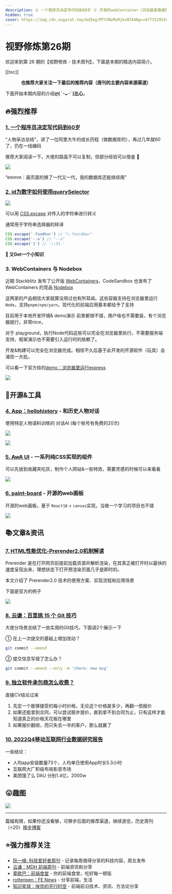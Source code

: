 ```yaml
---
description: ① 一个程序员决定写代码到60岁 ② 开源的webContainer（浏览器里直接跑Node代码） ③ AI应用：和历史人物对话 ④ HTML性能优化 - prerender2.0 ⑤ 一些实用的Git技巧 ⑥ 2022Q4移动互联网行业数据研究报告...
hidden: true
cover: https://img.cdn.sugarat.top/mdImg/MTY3NzMxMjkxNTA4Ng==677312915086
---
```


# 视野修炼第26期

欢迎来到第 26 期的【视野修炼 - 技术周刊】，下面是本期的精选内容简介。

[[toc]]

<center>

**​也推荐大家关注一下最后的推荐内容（周刊的主要内容来源渠道）**
</center>

下面开始本期内容的介绍**ღ( ´･ᴗ･` )比心**。
## 🔥强烈推荐
### [1. 一个程序员决定写代码到60岁](https://mp.weixin.qq.com/s/-91Z76WGF6O0uxyyGEcHMg)

“人物采访总结”，讲了一位阿里大牛的成长历程（做数据库的），再过几年就60了，仍在一线编码

推荐大家阅读一下，大佬的路虽不可以复制，但部分经验可以借鉴 🙊

![](https://img.cdn.sugarat.top/mdImg/MTY3NzMxNDAxMTY3Ng==677314011676)

“emmm：画页面的换了一代又一代，我的数据库还能继续用”

### [2. id为数字如何使用querySelector](https://stackoverflow.com/questions/20306204/using-queryselector-with-ids-that-are-numbers)

![](https://img.cdn.sugarat.top/mdImg/MTY3NzMwNTQxODY5Nw==677305418697)

可以用 [CSS.escape](https://developer.mozilla.org/zh-CN/docs/Web/API/CSS/escape) 对传入的字符串进行转义

通常用于字符串选择器的转译
```ts
CSS.escape('.foo#bar') // "\.foo\#bar"
CSS.escape('--a') // "--a"
CSS.escape('1') // '\\31 '
```

**🤔 又Get一个小知识**
### 3. WebContainers 与 Nodebox

近期 Stackblitz 发布了公开版 [WebContainers](https://webcontainers.io/)，CodeSandbox 也发布了 WebContainers 的竞品 [Nodebox](https://codesandbox.io/blog/announcing-sandpack-2)

这两家的产品相信大家就算没用过也有所耳闻。这些容器支持在浏览器里运行`Node`，支持`pnpm/npm/yarn`，现代化的前端应用基本都给予了支持

目前用于本地开发环境& demo演示 前景都很不错，用户啥也不需要装，有个浏览器就行，非常nice，

对于 playground，执行Node代码这些可以完全在浏览器里执行。不需要服务端支持，框架演示也不需要引入运行时的依赖了。

开发&构建可以完全在浏览器完成。相信不久后基于此开发的开源软件（玩具）会涌现一大批。

可以看一下官方给的[demo：浏览器里运行express](https://stackblitz.com/edit/stackblitz-webcontainer-api-starter-rgl3cy?file=main.js)

![](https://img.cdn.sugarat.top/mdImg/MTY3NzMxMzA4MDI0OA==677313080248)

## 🔧开源&工具
### [4. App：hellohistory](https://www.hellohistory.ai/) - 和历史人物对话
使用特定人物语料训练的 对话AI (每个账号有免费的20次)

![](https://img.cdn.sugarat.top/mdImg/MTY3NzMwNzk1MzU5NA==677307953594)

![](https://img.cdn.sugarat.top/mdImg/MTY3NzMwNzkxODIzMA==677307918230)

### [5. AwA UI](https://www.handsome-css.com/) - 一系列纯CSS实现的组件
可以先放到收藏夹吃灰，制作个人网站&一些特效，需要灵感的时候可以来看看

![](https://img.cdn.sugarat.top/mdImg/MTY3NzMwODA2Nzk1OQ==677308067959)

### [6. paint-board](https://github.com/LHRUN/paint-board) - 开源的web画板

开源的web画板，基于 `React18` + `canvas`实现，当做一个学习的项目也不错

![](https://img.cdn.sugarat.top/mdImg/MTY3NzMxMTAzODgxMA==677311038810)

## 📚文章&资讯
### [7. HTML性能优化-Prerender2.0机制解读](https://mp.weixin.qq.com/s/4y17EuEfeouxCnAdVTaC8w)

Prerender 是在打开网页前提前加载资源并解析渲染，在其真正被打开时以最快的速度呈现出来，理想状态下打开预渲染页面几乎是即时的。

本文介绍了 Prerender2.0 技术的使用方案、实现流程和应用场景

下面是官方的例子

![](https://img.cdn.sugarat.top/mdImg/MTY3NzMxMjcwMzY2OQ==677312703669)

### [8. 云谦：百里挑 15 个 Git 技巧](https://mp.weixin.qq.com/s/5Mmd51cpGKxmm7WULNvUyw)
大佬分场景总结了一些实用的Git技巧，下面调2个展示一下

① 在上一次提交的基础上增加改动？
```sh
git commit --amend
```
② 提交信息写错了怎么办？
```sh
git commit --amend --only -m 'chore: new msg'
```

### [9. 独立软件承包商怎么收费？](https://news.ycombinator.com/item?id=32701769)
直接CV结论过来

1. 先定一个能够接受的每小时价格，无论这个价格是多少，再翻一倍报价
2. 如果还能拿到合同，可以尝试稳步提价，直到拿不到合同为止，只有这样才能知道真正的价格天花板在哪里
3. 如果报价翻倍，而只失去一半的客户，那么就赢了

### [10. 2022Q4移动互联网行业数据研究报告](https://mp.weixin.qq.com/s/8jIVFlgfCe_2Dg9NBq3DPA)
一些结论：
* 人均app安装数量73个，人均单日使用App时长5.3小时
* 互联网大厂积级布局影音市场
* 美团饿了么 DAU 分别1.4亿，2000w

## 😛趣图
![](https://img.cdn.sugarat.top/mdImg/MTY3NzMxMjkxNTA4Ng==677312915086)

---

篇幅有限，如果你还没看够，可移步后面的推荐渠道，继续游览，历史周刊（<20）[移步博客](https://sugarat.top/weekly/index.html)

## ⭐️强力推荐关注
* [阮一峰: 科技爱好者周刊](https://www.ruanyifeng.com/blog/archives.html) - 记录每周值得分享的科技内容，周五发布
* [云谦：MDH 前端周刊](https://www.yuque.com/chencheng/mdh-weekly) - 前端资讯和分享
* [童欧巴：前端食堂](https://github.com/Geekhyt/weekly) - 你的前端食堂，吃好每一顿饭
* [rottenpen：FE News](https://rottenpen.zhubai.love/) - 分享前端，生活
* [知识星球：咲奈的平行时空](https://public.zsxq.com/groups/28851452458181.html) - 前端前沿技术、资讯、方法论分享
